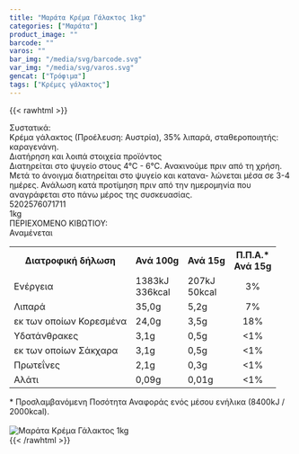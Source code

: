```yaml
---
title: "Μαράτα Κρέμα Γάλακτος 1kg"
categories: ["Μαράτα"]
product_image: ""
barcode: ""
varos: ""
bar_img: "/media/svg/barcode.svg"
var_img: "/media/svg/varos.svg"
gencat: ["Τρόφιμα"]
tags: ["Κρέμες γάλακτος"]
---
```

{{< rawhtml >}}

<div class="sload296"><div class="product"><div id="sistatika">Συστατικά:</div><div class="alltext">Kρέμα γάλακτος (Προέλευση: Αυστρία), 35% λιπαρά, σταθεροποιητής: καραγενάνη.</div><div id="loipa">Διατήρηση και λοιπά στοιχεία προϊόντος</div><div class="alltext">Διατηρείται στο ψυγείο στους 4°C - 6°C. Ανακινούμε πριν από τη χρήση. Μετά το άνοιγμα διατηρείται στο ψυγείο και κατανα- λώνεται μέσα σε 3-4 ημέρες. Ανάλωση κατά προτίμηση πριν από την ημερομηνία που αναγράφεται στο πάνω μέρος της συσκευασίας.<br></div><div id="barcode"><div id="barimage1"></div><span id="bartext">5202576071711</span></div><div id="varos"><div id="varosimage1"></div><span id="varostext">1kg</span></div><div id="kivotio">ΠΕΡΙΕΧΟΜΕΝΟ ΚΙΒΩΤΙΟΥ:<br>Αναμένεται</div><div class="tabout"><table id="diatable"><tbody><tr><th>Διατροφική δήλωση</th><th>Ανά 100g</th><th>Ανά 15g</th><th>Π.Π.Α.*<br>Ανά 15g</th></tr><tr><td class="texr2">Ενέργεια</td><td class="texr">1383kJ<br>336kcal</td><td class="texr">207kJ<br>50kcal</td><td class="texr" style="text-align:center">3%</td></tr><tr><td class="texr2">Λιπαρά</td><td class="texr">35,0g</td><td class="texr">5,2g</td><td class="texr" style="text-align:center">7%</td></tr><tr><td class="gray">εκ των οποίων Κορεσµένα</td><td class="gray2">24,0g</td><td class="gray2">3,5g</td><td class="gray2" style="text-align:center">18%</td></tr><tr><td class="texr2">Yδατάνθρακες</td><td class="texr">3,1g</td><td class="texr">0,5g</td><td class="texr" style="text-align:center">&lt;1%</td></tr><tr><td class="gray">εκ των οποίων Σάκχαρα</td><td class="gray2">3,1g</td><td class="gray2">0,5g</td><td class="gray2" style="text-align:center">&lt;1%</td></tr><tr><td class="texr2">Πρωτεΐνες</td><td class="texr">2,1g</td><td class="texr">0,3g</td><td class="texr" style="text-align:center">&lt;1%</td></tr><tr><td class="texr2">Αλάτι</td><td class="texr">0,09g</td><td class="texr">0,01g</td><td class="texr" style="text-align:center">&lt;1%</td></tr></tbody></table></div><div class="alltext">* Προσλαμβανόμενη Ποσότητα Αναφοράς ενός μέσου ενήλικα (8400kJ / 2000kcal).</div><br><div class="pimg"><img alt="Μαράτα Κρέμα Γάλακτος 1kg" title="Μαράτα Κρέμα Γάλακτος 1kg" src="/media/images/marata-krema-galaktos-1kg.jpg"></div></div></div>
{{< /rawhtml >}}


